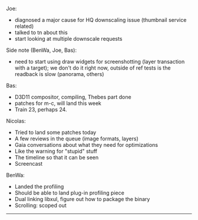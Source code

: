 Joe:
* diagnosed a major cause for HQ downscaling issue (thumbnail service related)
* talked to tn about this
* start looking at multiple downscale requests

Side note (BenWa, Joe, Bas):
* need to start using draw widgets for screenshotting (layer transaction with a target); we don't do it right now, outside of ref tests is the readback is slow (panorama, others)

Bas:
* D3D11 compositor, compiling, Thebes part done
* patches for m-c, will land this week
* Train 23, perhaps 24.

Nicolas:
* Tried to land some patches today
* A few reviews in the queue (image formats, layers)
* Gaia conversations about what they need for optimizations
* Like the warning for "stupid" stuff
* The timeline so that it can be seen
* Screencast 

BenWa:
* Landed the profiling
* Should be able to land plug-in profiling piece
* Dual linking libxul, figure out how to package the binary
* Scrolling: scoped out

________________


